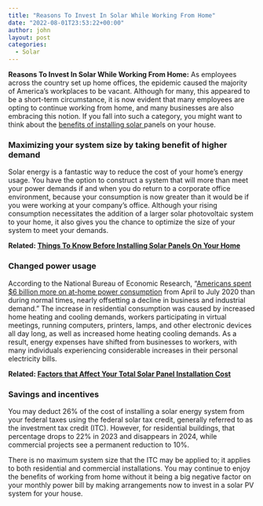 ```yaml
---
title: "Reasons To Invest In Solar While Working From Home"
date: "2022-08-01T23:53:22+00:00"
author: john
layout: post
categories:
  - Solar
---
```


**Reasons To Invest In Solar While Working From Home:** As employees across the country set up home offices, the epidemic caused the majority of America’s workplaces to be vacant. Although for many, this appeared to be a short-term circumstance, it is now evident that many employees are opting to continue working from home, and many businesses are also embracing this notion. If you fall into such a category, you might want to think about the [benefits of installing solar ](/top-benefits-of-installing-solar-panels-on-your-home/)panels on your house.

### **Maximizing your system size by taking benefit of higher demand**

Solar energy is a fantastic way to reduce the cost of your home’s energy usage. You have the option to construct a system that will more than meet your power demands if and when you do return to a corporate office environment, because your consumption is now greater than it would be if you were working at your company’s office. Although your rising consumption necessitates the addition of a larger solar photovoltaic system to your home, it also gives you the chance to optimize the size of your system to meet your demands.

**Related: [Things To Know Before Installing Solar Panels On Your Home](/things-to-know-before-installing-solar-panels-on-your-home/)**

### **Changed power usage**

According to the National Bureau of Economic Research, “[Americans spent $6 billion more on at-home power consumption](https://www.nber.org/digest-202012/working-homes-impact-electricity-use-pandemic) from April to July 2020 than during normal times, nearly offsetting a decline in business and industrial demand.” The increase in residential consumption was caused by increased home heating and cooling demands, workers participating in virtual meetings, running computers, printers, lamps, and other electronic devices all day long, as well as increased home heating cooling demands. As a result, energy expenses have shifted from businesses to workers, with many individuals experiencing considerable increases in their personal electricity bills.

**Related: [Factors that Affect Your Total Solar Panel Installation Cost](/factors-that-affect-your-total-solar-panel-installation-cost/)**

### **Savings and incentives**

You may deduct 26% of the cost of installing a solar energy system from your federal taxes using the federal solar tax credit, generally referred to as the investment tax credit (ITC). However, for residential buildings, that percentage drops to 22% in 2023 and disappears in 2024, while commercial projects see a permanent reduction to 10%.

There is no maximum system size that the ITC may be applied to; it applies to both residential and commercial installations. You may continue to enjoy the benefits of working from home without it being a big negative factor on your monthly power bill by making arrangements now to invest in a solar PV system for your house.
